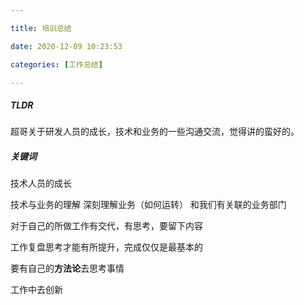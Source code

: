 ```yaml
---

title: 培训总结

date: 2020-12-09 10:23:53

categories: [工作总结]

---
```


##### TLDR

超哥关于研发人员的成长，技术和业务的一些沟通交流，觉得讲的蛮好的。

##### 关键词

技术人员的成长

技术与业务的理解 深刻理解业务（如何运转） 和我们有关联的业务部门 

对于自己的所做工作有交代，有思考，要留下内容

工作复盘思考才能有所提升，完成仅仅是最基本的

要有自己的**方法论**去思考事情

工作中去创新

